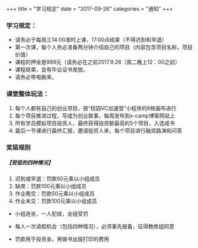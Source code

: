 +++
title = "学习规定"
date = "2017-09-26"
categories = "通知"
+++

### 学习规定：

*   请务必于每周三14:00准时上课，17:00点结束（不得迟到和早退）      
*   第一次课，每个人务必准备两分钟介绍自己的项目（内容包含项目名称，项目价值）
*   课程的押金是999元（请务必在之前2017.9.26（周二晚上12：00之前）
*   课程结束，会有毕业证书发放。
*   请务必带电脑来。

### 课堂整体玩法：

1.  每个人都有自己的创业项目，按“校园VC加速营”小程序的6格画布进行
2.  每个项目推进过程，写成为创业故事，每周发布到x-camp博客网站上
3.  所有学员模拟项目投资人，最终获得投资额最高的5个项目，入选成书
4.  最后一节课进行最终汇报，邀请投资人来，每个项目进行融资路演和问答

### 奖惩规则


##### 【受惩的四种情况】

1.  迟到或早退：罚款50元乘以小组成员
2.  缺席：罚款100元乘以小组成员
3.  作业晚交：罚款50元乘以小组成员
4.  作业未交：罚款100元乘以小组成员

*   小组连坐，一人犯规，全组受罚

*   每人一次请假机会（包括四种情况），必须事先报备，征得教练组同意

*   罚款用于投资金，用做书出版打印的费用
